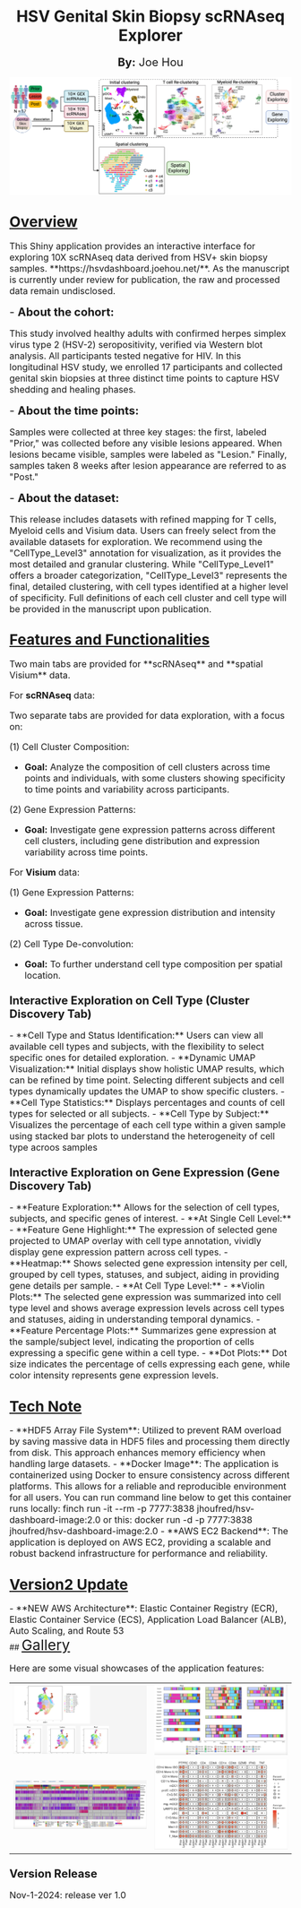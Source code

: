 <h1 align="center">HSV Genital Skin Biopsy scRNAseq Explorer</h1> <p align="center"> 

<p align="center">
  <span style="font-size:20px;"><strong>By:</strong> Joe Hou</span>
</p>

![](www/images/Work_Flow_ver2.png)

## <span style="font-size: 26px;text-decoration: underline;">Overview</span>
<p style="font-size: 16px;">
This Shiny application provides an interactive interface for exploring 10X scRNAseq data derived from HSV+ skin biopsy samples. 
**https://hsvdashboard.joehou.net/**.  
As the manuscript is currently under review for publication, the raw and processed data remain undisclosed. 
</p>

<span style="font-size: 20px;"> - **About the cohort:**</span>
<p style="font-size: 16px;">
This study involved healthy adults with confirmed herpes simplex virus type 2 (HSV-2) seropositivity, 
verified via Western blot analysis. All participants tested negative for HIV. 
In this longitudinal HSV study, we enrolled 17 participants and collected genital skin biopsies 
at three distinct time points to capture HSV shedding and healing phases.
</p>

<span style="font-size: 20px;"> - **About the time points:**</span>
<p style="font-size: 16px;">
Samples were collected at three key stages: the first, labeled "Prior," was collected before any visible lesions appeared. 
When lesions became visible, samples were labeled as "Lesion." 
Finally, samples taken 8 weeks after lesion appearance are referred to as "Post."
</p>

<span style="font-size: 20px;"> - **About the dataset:**</span>
<p style="font-size: 16px;">
This release includes datasets with refined mapping for T cells, Myeloid cells and Visium data. 
Users can freely select from the available datasets for exploration. 
We recommend using the "CellType_Level3" annotation for visualization, 
as it provides the most detailed and granular clustering. 
While "CellType_Level1" offers a broader categorization, 
"CellType_Level3" represents the final, detailed clustering, 
with cell types identified at a higher level of specificity. 
Full definitions of each cell cluster and cell type will be provided in the manuscript upon publication.
</p>

## <span style="font-size: 26px;text-decoration: underline;">Features and Functionalities</span>

<div style="font-size: 16px;">
Two main tabs are provided for **scRNAseq** and **spatial Visium** data.

For **scRNAseq** data: 

Two separate tabs are provided for data exploration, with a focus on:

(1) Cell Cluster Composition: 
- **Goal:** Analyze the composition of cell clusters across time points and individuals, 
with some clusters showing specificity to time points and variability across participants.

(2) Gene Expression Patterns: 
- **Goal:** Investigate gene expression patterns across different cell clusters, 
including gene distribution and expression variability across time points.

For **Visium** data:

(1) Gene Expression Patterns: 
- **Goal:** Investigate gene expression distribution and intensity across tissue.

(2) Cell Type De-convolution:
- **Goal:** To further understand cell type composition per spatial location.
</div>

### <span style="font-size: 20px;">Interactive Exploration on Cell Type (Cluster Discovery Tab)</span>

<div style="font-size: 16px;">
- **Cell Type and Status Identification:** Users can view all available cell types and subjects, with the flexibility to select specific ones for detailed exploration.
- **Dynamic UMAP Visualization:** Initial displays show holistic UMAP results, which can be refined by time point. Selecting different subjects and cell types dynamically updates the UMAP to show specific clusters.
- **Cell Type Statistics:** Displays percentages and counts of cell types for selected or all subjects.
- **Cell Type by Subject:** Visualizes the percentage of each cell type within a given sample using stacked bar plots to understand the heterogeneity of cell type acroos samples
</div>

### <span style="font-size: 20px;">Interactive Exploration on Gene Expression (Gene Discovery Tab)</span>

<div style="font-size: 16px;">
- **Feature Exploration:** Allows for the selection of cell types, subjects, and specific genes of interest.
- **At Single Cell Level:** 
- **Feature Gene Highlight:** The expression of selected gene projected to UMAP overlay with cell type annotation, vividly display gene expression pattern across cell types. 
- **Heatmap:** Shows selected gene expression intensity per cell, grouped by cell types, statuses, and subject, aiding in providing gene details per sample.
- **At Cell Type Level:** 
- **Violin Plots:** The selected gene expression was summarized into cell type level and shows average expression levels across cell types and statuses, aiding in understanding temporal dynamics.
- **Feature Percentage Plots:** Summarizes gene expression at the sample/subject level, indicating the proportion of cells expressing a specific gene within a cell type.
- **Dot Plots:** Dot size indicates the percentage of cells expressing each gene, while color intensity represents gene expression levels. 
</div>

## <span style="font-size: 26px;text-decoration: underline;">Tech Note</span>

<div style="font-size: 16px;">
- **HDF5 Array File System**: Utilized to prevent RAM overload by saving massive data in HDF5 files and processing them directly from disk. 
This approach enhances memory efficiency when handling large datasets.
- **Docker Image**: The application is containerized using Docker to ensure consistency across different platforms. 
This allows for a reliable and reproducible environment for all users.
You can run command line below to get this container runs locally:
finch run -it --rm -p 7777:3838 jhoufred/hsv-dashboard-image:2.0
or this: 
docker run -d -p 7777:3838 jhoufred/hsv-dashboard-image:2.0
- **AWS EC2 Backend**: The application is deployed on AWS EC2, 
providing a scalable and robust backend infrastructure for performance and reliability.
</div>

## <span style="font-size: 26px;text-decoration: underline;">Version2 Update</span>

<div style="font-size: 16px;">
- **NEW AWS Architecture**: Elastic Container Registry (ECR), 
Elastic Container Service (ECS), 
Application Load Balancer (ALB), Auto Scaling, and Route 53
</div>
## <span style="font-size: 26px;text-decoration: underline;">Gallery</span>
<p style="font-size: 16px;">
Here are some visual showcases of the application features:
</p>

<table>
  <tr>
    <td><img src="www/images/demo1.png" alt="Demo 1" width="100%"></td>
    <td><img src="www/images/demo3.png" alt="Demo 3" width="100%"></td>
  </tr>
  <tr>
    <td><img src="www/images/demo5.png" alt="Demo 5" width="100%"></td>
    <td><img src="www/images/demo7.png" alt="Demo 7" width="100%"></td>
  </tr>
</table>

### <span style="font-size: 20px;">Version Release</span>
<p style="font-size: 16px;">
Nov-1-2024: release ver 1.0
</p>
